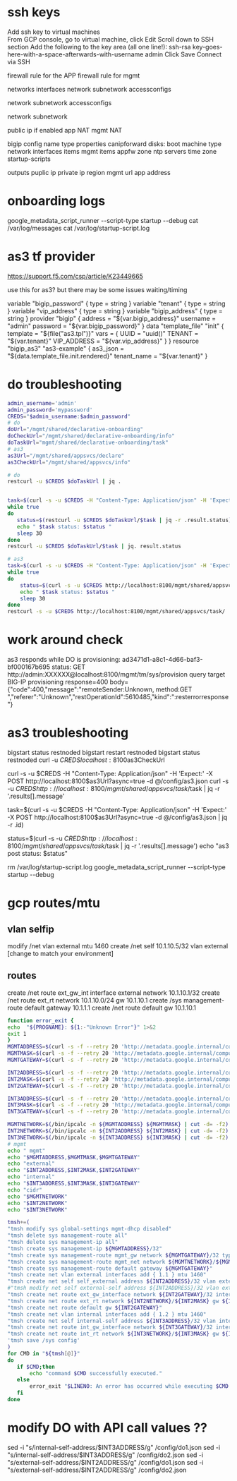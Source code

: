 # ssh keys
Add ssh key to virtual machines		
From GCP console, go to virtual machine, click Edit
		Scroll down to SSH section
		Add the following to the key area (all one line!):
ssh-rsa key-goes-here-with-a-space-afterwards-with-username admin
Click Save
Connect via SSH


firewall rule for the APP
firewall rule for mgmt

networks interfaces
 network
 subnetwork
 accessconfigs
 
 network
 subnetwork
 accessconfigs  
 
 network
 subnetwork


public ip if enabled
 app NAT
 mgmt NAT


bigip config
 name
 type
 properties
 canipforward
 disks:
   boot
 machine type
 network interfaces
   items mgmt
   items appfw
 zone
 ntp servers
 time zone
 startup-scripts
 
outputs
 puplic ip
 private ip
region
mgmt url
app address


# onboarding logs
google_metadata_script_runner --script-type startup --debug 
cat /var/log/messages
cat /var/log/startup-script.log

# as3 tf provider
https://support.f5.com/csp/article/K23449665

use this for as3? but there may be some issues waiting/timing

variable "bigip_password" {
  type = string
}
variable "tenant" {
  type = string
}
variable "vip_address" {
  type = string
}
variable "bigip_address" {
  type = string
}
provider "bigip" {
    address = "${var.bigip_address}"
    username = "admin"
    password = "${var.bigip_password}"
}
data "template_file" "init" {
  template = "${file("as3.tpl")}"
  vars = {
    UUID = "uuid()"
    TENANT = "${var.tenant}"
    VIP_ADDRESS = "${var.vip_address}"
  }
}
resource "bigip_as3"  "as3-example" {
     as3_json = "${data.template_file.init.rendered}"
     tenant_name = "${var.tenant}"
}
# do troubleshooting
```bash
admin_username='admin'
admin_password='mypassword'
CREDS="$admin_username:$admin_password"
# do
doUrl="/mgmt/shared/declarative-onboarding"
doCheckUrl="/mgmt/shared/declarative-onboarding/info"
doTaskUrl="mgmt/shared/declarative-onboarding/task"
# as3
as3Url="/mgmt/shared/appsvcs/declare"
as3CheckUrl="/mgmt/shared/appsvcs/info"

# do
restcurl -u $CREDS $doTaskUrl | jq .


task=$(curl -s -u $CREDS -H "Content-Type: Application/json" -H 'Expect:' -X POST http://localhost:8100/mgmt/shared/declarative-onboarding -d @/config/do1.json | jq -r .id)
while true
do
   status=$(restcurl -u $CREDS $doTaskUrl/$task | jq -r .result.status)
   echo " $task status: $status "
   sleep 30
done
restcurl -u $CREDS $doTaskUrl/$task | jq. result.status

# as3
task=$(curl -s -u $CREDS -H "Content-Type: Application/json" -H 'Expect:' -X POST http://localhost:8100$as3Url?async=true -d @/config/as3.json | jq -r .id)
while true
do
    status=$(curl -s -u $CREDS http://localhost:8100/mgmt/shared/appsvcs/task/$task | jq -r '.results[].message')
    echo " $task status: $status "
    sleep 30
done
restcurl -s -u $CREDS http://localhost:8100/mgmt/shared/appsvcs/task/
```
# work around check
as3 responds while DO is provisioning:
 ad3471d1-a8c1-4d66-baf3-bf000167b695 status: GET http://admin:XXXXXX@localhost:8100/mgmt/tm/sys/provision query target BIG-IP provisioning response=400 body={"code":400,"message":"remoteSender:Unknown, method:GET ","referer":"Unknown","restOperationId":5610485,"kind":":resterrorresponse"}


# as3 troubleshooting
bigstart status restnoded
bigstart restart restnoded
bigstart status restnoded
curl -u $CREDS localhost:8100$as3CheckUrl

curl -s -u $CREDS -H "Content-Type: Application/json" -H 'Expect:' -X POST http://localhost:8100$as3Url?async=true -d @/config/as3.json
curl -s -u $CREDS http://localhost:8100/mgmt/shared/appsvcs/task/$task | jq -r '.results[].message'

task=$(curl -s -u $CREDS -H "Content-Type: Application/json" -H 'Expect:' -X POST http://localhost:8100$as3Url?async=true -d @/config/as3.json | jq -r .id)

status=$(curl -s -u $CREDS http://localhost:8100/mgmt/shared/appsvcs/task/$task | jq -r '.results[].message')
echo "as3 post status: $status"

rm /var/log/startup-script.log
google_metadata_script_runner --script-type startup --debug 


# gcp routes/mtu
## vlan selfip
modify /net vlan external mtu 1460
create /net self 10.1.10.5/32 vlan external [change to match your environment]
## routes
create /net route ext_gw_int interface external network 10.1.10.1/32
create /net route ext_rt network 10.1.10.0/24 gw 10.1.10.1
create /sys management-route default gateway 10.1.1.1
create /net route default gw 10.1.10.1

```bash
function error_exit {
echo  "${PROGNAME}: ${1:-"Unknown Error"}" 1>&2
exit 1
}
MGMTADDRESS=$(curl -s -f --retry 20 'http://metadata.google.internal/computeMetadata/v1/instance/network-interfaces/0/ip' -H 'Metadata-Flavor: Google')
MGMTMASK=$(curl -s -f --retry 20 'http://metadata.google.internal/computeMetadata/v1/instance/network-interfaces/0/subnetmask' -H 'Metadata-Flavor: Google')
MGMTGATEWAY=$(curl -s -f --retry 20 'http://metadata.google.internal/computeMetadata/v1/instance/network-interfaces/0/gateway' -H 'Metadata-Flavor: Google')

INT2ADDRESS=$(curl -s -f --retry 20 'http://metadata.google.internal/computeMetadata/v1/instance/network-interfaces/1/ip' -H 'Metadata-Flavor: Google')
INT2MASK=$(curl -s -f --retry 20 'http://metadata.google.internal/computeMetadata/v1/instance/network-interfaces/1/subnetmask' -H 'Metadata-Flavor: Google')
INT2GATEWAY=$(curl -s -f --retry 20 'http://metadata.google.internal/computeMetadata/v1/instance/network-interfaces/1/gateway' -H 'Metadata-Flavor: Google')

INT3ADDRESS=$(curl -s -f --retry 20 'http://metadata.google.internal/computeMetadata/v1/instance/network-interfaces/2/ip' -H 'Metadata-Flavor: Google')
INT3MASK=$(curl -s -f --retry 20 'http://metadata.google.internal/computeMetadata/v1/instance/network-interfaces/2/subnetmask' -H 'Metadata-Flavor: Google')
INT3GATEWAY=$(curl -s -f --retry 20 'http://metadata.google.internal/computeMetadata/v1/instance/network-interfaces/2/gateway' -H 'Metadata-Flavor: Google')

MGMTNETWORK=$(/bin/ipcalc -n ${MGMTADDRESS} ${MGMTMASK} | cut -d= -f2)
INT2NETWORK=$(/bin/ipcalc -n ${INT2ADDRESS} ${INT2MASK} | cut -d= -f2)
INT3NETWORK=$(/bin/ipcalc -n ${INT3ADDRESS} ${INT3MASK} | cut -d= -f2)
# mgmt
echo " mgmt"
echo "$MGMTADDRESS,$MGMTMASK,$MGMTGATEWAY"
echo "external"
echo "$INT2ADDRESS,$INT2MASK,$INT2GATEWAY"
echo "internal"
echo "$INT3ADDRESS,$INT3MASK,$INT3GATEWAY"
echo "cidr"
echo "$MGMTNETWORK"
echo "$INT2NETWORK"
echo "$INT3NETWORK"

tmsh+=(
"tmsh modify sys global-settings mgmt-dhcp disabled"
"tmsh delete sys management-route all"
"tmsh delete sys management-ip all"
"tmsh create sys management-ip ${MGMTADDRESS}/32"
"tmsh create sys management-route mgmt_gw network ${MGMTGATEWAY}/32 type interface"
"tmsh create sys management-route mgmt_net network ${MGMTNETWORK}/${MGMTMASK} gateway ${MGMTGATEWAY}"
"tmsh create sys management-route default gateway ${MGMTGATEWAY}"
"tmsh create net vlan external interfaces add { 1.1 } mtu 1460"
"tmsh create net self self_external address ${INT2ADDRESS}/32 vlan external"
#"tmsh modify net self external-self address ${INT2ADDRESS}/32 vlan external"
"tmsh create net route ext_gw_interface network ${INT2GATEWAY}/32 interface external"
"tmsh create net route ext_rt network ${INT2NETWORK}/${INT2MASK} gw ${INT2GATEWAY}"
"tmsh create net route default gw ${INT2GATEWAY}"
"tmsh create net vlan internal interfaces add { 1.2 } mtu 1460"
"tmsh create net self internal-self address ${INT3ADDRESS}/32 vlan internal"
"tmsh create net route int_gw_interface network ${INT3GATEWAY}/32 interface internal"
"tmsh create net route int_rt network ${INT3NETWORK}/${INT3MASK} gw ${INT3GATEWAY}"
'tmsh save /sys config'
)
for CMD in "${tmsh[@]}"
do
   if $CMD;then
       echo "command $CMD successfully executed."
   else
       error_exit "$LINENO: An error has occurred while executing $CMD. Aborting"
   fi
done 

```

# modify DO with API call values ??
sed -i "s/internal-self-address/$INT3ADDRESS/g" /config/do1.json
sed -i "s/internal-self-address/$INT3ADDRESS/g" /config/do2.json
sed -i "s/external-self-address/$INT2ADDRESS/g" /config/do1.json
sed -i "s/external-self-address/$INT2ADDRESS/g" /config/do2.json